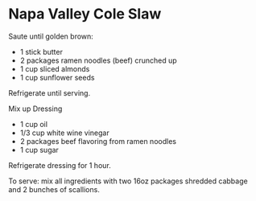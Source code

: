 Napa Valley Cole Slaw
=====================

Saute until golden brown:
* 1 stick butter
* 2 packages ramen noodles (beef) crunched up
* 1 cup sliced almonds
* 1 cup sunflower seeds

Refrigerate until serving.

Mix up Dressing
* 1 cup oil
* 1/3 cup white wine vinegar
* 2 packages beef flavoring from ramen noodles
* 1 cup sugar

Refrigerate dressing for 1 hour.

To serve: mix all ingredients with two 16oz packages shredded cabbage and 2 bunches of scallions.
